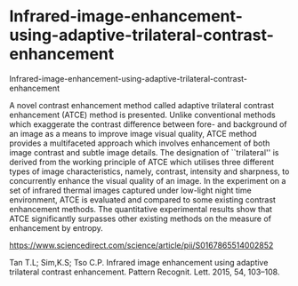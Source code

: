 # Infrared-image-enhancement-using-adaptive-trilateral-contrast-enhancement

Infrared-image-enhancement-using-adaptive-trilateral-contrast-enhancement

A novel contrast enhancement method called adaptive trilateral contrast enhancement (ATCE) method is presented. Unlike conventional methods which exaggerate the contrast difference between fore- and background of an image as a means to improve image visual quality, ATCE method provides a multifaceted approach which involves enhancement of both image contrast and subtle image details. The designation of ``trilateral'' is derived from the working principle of ATCE which utilises three different types of image characteristics, namely, contrast, intensity and sharpness, to concurrently enhance the visual quality of an image. In the experiment on a set of infrared thermal images captured under low-light night time environment, ATCE is evaluated and compared to some existing contrast enhancement methods. The quantitative experimental results show that ATCE significantly surpasses other existing methods on the measure of enhancement by entropy.

https://www.sciencedirect.com/science/article/pii/S0167865514002852

Tan T.L; Sim,K.S; Tso C.P. Infrared image enhancement using adaptive trilateral contrast enhancement. Pattern Recognit. Lett. 2015, 54, 103–108. 
